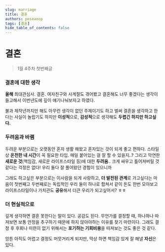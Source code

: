 ```yaml
---
slug: marriage
title: 결혼
authors: poseanop
tags: [결혼]
hide_table_of_contents: false
---
```


# 결혼

> 1월 4주차 첫번째글

### 결혼에 대한 생각

**올해** 최대관심사. 결혼. 여자친구와 사계절도 겪어봤고 결혼해도 너무 좋겠다는 생각이 들고해서 이번년도에 깊이 얘기나눠보자고 하였다.

불과 제작년까지만 해도 아무런 생각이 없던 주제이기도 하고 벌써 결혼을 생각하고 한다는 사실이 놀랍기도 하지만 **이성적**으로, **감성적**으로 생각해도 **두렵긴 하지만 하고싶다.**

### 두려움과 바램

두려운 부분으로는 오랫동안 혼자 생활 해왔고 혼자있는 것이 되게 좋고 편하다. 스타일상 **온전한 내 시간**이 꼭 필요한 타입. 매일 붙어있는 걸 잘 할 수 있을지..? 그리고 막연한 **새로운 것**(책임감, 새로운 라이프스타일 등)에 대한 **두려움**.. 크게 싸우고 틀어져버릴 것 같다는 걱정은 없다! 우리 둘다 잘 풀어왔던 경험이 있으니까

그래도 하고싶은 부분으로는 이사람을 되게 사랑하고, **더 발전된 관계**로 가고싶다는 마음이 첫번째고 두번째로는 독립적인 우리 둘이 하나로 합쳐서 같이 돈도 한번 모아보고 라이프스타일이나 가치관도 **공유**해서 더큰 우리가 되고싶어서? ㅎㅎ

### 더 현실적으로

깊게 생각하면 결혼 못한다는 말이 있다. 공감도 된다. 무언가를 결정할 때, 하나하나 따져보면 보통 안정을 추구하기 때문에 하지 않아야하는 이유를 찾기 마련이다. 그래도 결정 후 후회나 미련이 없기 위해서는 **포기하는 기회비용**을 따져보는 것도 좋은 것 같다.

암튼 아직도 어렵고 결정도 머뭇거리게 되지만, 막상 하면 책임감 있게 잘 해낼 **자신**은 있다.
